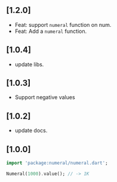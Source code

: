 ## [1.2.0]

- Feat: support `numeral` function on num.
- Feat: Add a `numeral` function.

## [1.0.4]

- update libs.

## [1.0.3]

- Support negative values

## [1.0.2]

- update docs.

## [1.0.0]

```dart
import 'package:numeral/numeral.dart';

Numeral(1000).value(); // -> 1K
```


